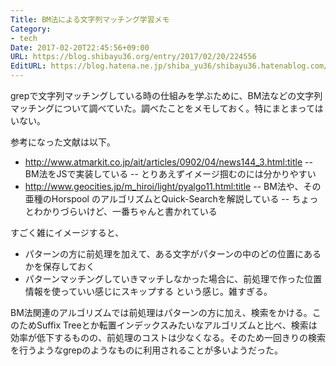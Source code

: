 ```yaml
---
Title: BM法による文字列マッチング学習メモ
Category:
- tech
Date: 2017-02-20T22:45:56+09:00
URL: https://blog.shibayu36.org/entry/2017/02/20/224556
EditURL: https://blog.hatena.ne.jp/shiba_yu36/shibayu36.hatenablog.com/atom/entry/10328749687219344560
---
```


grepで文字列マッチングしている時の仕組みを学ぶために、BM法などの文字列マッチングについて調べていた。調べたことをメモしておく。特にまとまってはいない。

参考になった文献は以下。
- http://www.atmarkit.co.jp/ait/articles/0902/04/news144_3.html:title
-- BM法をJSで実装している
-- とりあえずイメージ掴むのには分かりやすい
- http://www.geocities.jp/m_hiroi/light/pyalgo11.html:title
-- BM法や、その亜種のHorspool のアルゴリズムとQuick-Searchを解説している
-- ちょっとわかりづらいけど、一番ちゃんと書かれている

すごく雑にイメージすると、
- パターンの方に前処理を加えて、ある文字がパターンの中のどの位置にあるかを保存しておく
- パターンマッチングしていきマッチしなかった場合に、前処理で作った位置情報を使っていい感じにスキップする
という感じ。雑すぎる。

BM法関連のアルゴリズムでは前処理はパターンの方に加え、検索をかける。このためSuffix Treeとか転置インデックスみたいなアルゴリズムと比べ、検索は効率が低下するものの、前処理のコストは少なくなる。そのため一回きりの検索を行うようなgrepのようなものに利用されることが多いようだった。
